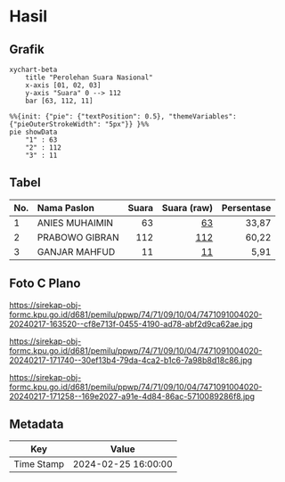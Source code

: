 # Hasil

## Grafik

```mermaid
xychart-beta
    title "Perolehan Suara Nasional"
    x-axis [01, 02, 03]
    y-axis "Suara" 0 --> 112
    bar [63, 112, 11]
```

```mermaid
%%{init: {"pie": {"textPosition": 0.5}, "themeVariables": {"pieOuterStrokeWidth": "5px"}} }%%
pie showData
    "1" : 63
    "2" : 112
    "3" : 11
```

## Tabel

| No. | Nama Paslon    | Suara | Suara (raw) | Persentase |
|:--- |:-------------- | -----:| -----------:| ----------:|
| 1   | ANIES MUHAIMIN | 63    | [63][p-1]   | 33,87      |
| 2   | PRABOWO GIBRAN | 112   | [112][p-2]  | 60,22      |
| 3   | GANJAR MAHFUD  | 11    | [11][p-3]   | 5,91       |


[p-1]: https://github.com/gigit-pemilu/pemilu-2024/blob/main/pilpres/hitung-suara/sub/74-sulawesi-tenggara/sub/71-kota-kendari/sub/09-puuwatu/sub/1004-tobuuha/sub/020-tps/sub/paslon-1.txt
[p-2]: https://github.com/gigit-pemilu/pemilu-2024/blob/main/pilpres/hitung-suara/sub/74-sulawesi-tenggara/sub/71-kota-kendari/sub/09-puuwatu/sub/1004-tobuuha/sub/020-tps/sub/paslon-2.txt
[p-3]: https://github.com/gigit-pemilu/pemilu-2024/blob/main/pilpres/hitung-suara/sub/74-sulawesi-tenggara/sub/71-kota-kendari/sub/09-puuwatu/sub/1004-tobuuha/sub/020-tps/sub/paslon-3.txt

## Foto C Plano

https://sirekap-obj-formc.kpu.go.id/d681/pemilu/ppwp/74/71/09/10/04/7471091004020-20240217-163520--cf8e713f-0455-4190-ad78-abf2d9ca62ae.jpg

https://sirekap-obj-formc.kpu.go.id/d681/pemilu/ppwp/74/71/09/10/04/7471091004020-20240217-171740--30ef13b4-79da-4ca2-b1c6-7a98b8d18c86.jpg

https://sirekap-obj-formc.kpu.go.id/d681/pemilu/ppwp/74/71/09/10/04/7471091004020-20240217-171258--169e2027-a91e-4d84-86ac-5710089286f8.jpg


## Metadata

| Key        | Value               |
| ---------- | ------------------- |
| Time Stamp | 2024-02-25 16:00:00 |



